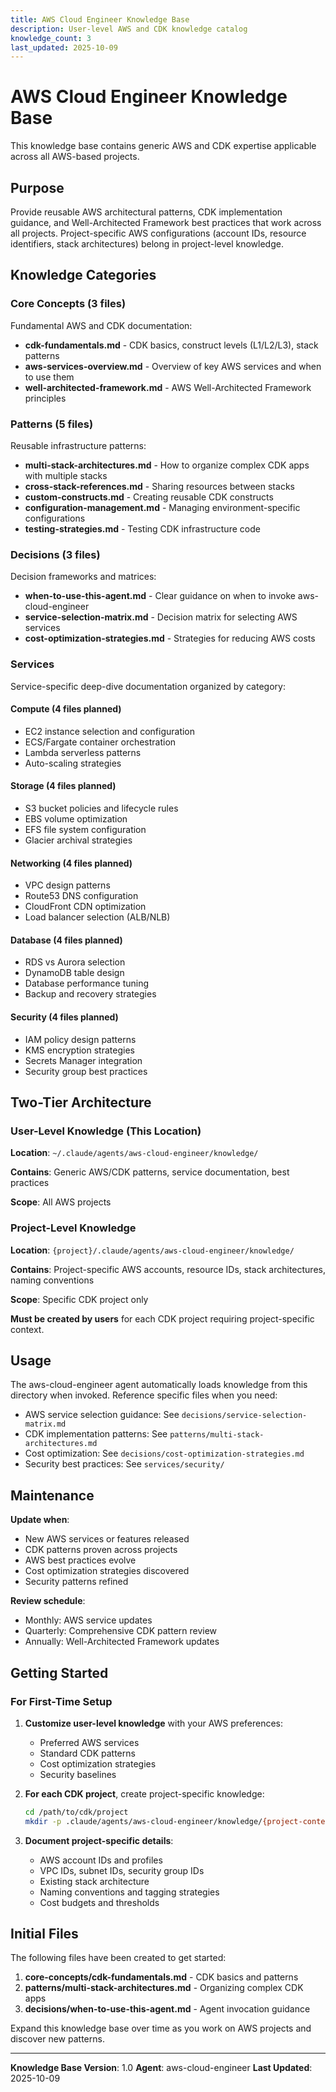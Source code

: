 ```yaml
---
title: AWS Cloud Engineer Knowledge Base
description: User-level AWS and CDK knowledge catalog
knowledge_count: 3
last_updated: 2025-10-09
---
```


# AWS Cloud Engineer Knowledge Base

This knowledge base contains generic AWS and CDK expertise applicable across all AWS-based projects.

## Purpose

Provide reusable AWS architectural patterns, CDK implementation guidance, and Well-Architected Framework best practices that work across all projects. Project-specific AWS configurations (account IDs, resource identifiers, stack architectures) belong in project-level knowledge.

## Knowledge Categories

### Core Concepts (3 files)

Fundamental AWS and CDK documentation:

- **cdk-fundamentals.md** - CDK basics, construct levels (L1/L2/L3), stack patterns
- **aws-services-overview.md** - Overview of key AWS services and when to use them
- **well-architected-framework.md** - AWS Well-Architected Framework principles

### Patterns (5 files)

Reusable infrastructure patterns:

- **multi-stack-architectures.md** - How to organize complex CDK apps with multiple stacks
- **cross-stack-references.md** - Sharing resources between stacks
- **custom-constructs.md** - Creating reusable CDK constructs
- **configuration-management.md** - Managing environment-specific configurations
- **testing-strategies.md** - Testing CDK infrastructure code

### Decisions (3 files)

Decision frameworks and matrices:

- **when-to-use-this-agent.md** - Clear guidance on when to invoke aws-cloud-engineer
- **service-selection-matrix.md** - Decision matrix for selecting AWS services
- **cost-optimization-strategies.md** - Strategies for reducing AWS costs

### Services

Service-specific deep-dive documentation organized by category:

#### Compute (4 files planned)
- EC2 instance selection and configuration
- ECS/Fargate container orchestration
- Lambda serverless patterns
- Auto-scaling strategies

#### Storage (4 files planned)
- S3 bucket policies and lifecycle rules
- EBS volume optimization
- EFS file system configuration
- Glacier archival strategies

#### Networking (4 files planned)
- VPC design patterns
- Route53 DNS configuration
- CloudFront CDN optimization
- Load balancer selection (ALB/NLB)

#### Database (4 files planned)
- RDS vs Aurora selection
- DynamoDB table design
- Database performance tuning
- Backup and recovery strategies

#### Security (4 files planned)
- IAM policy design patterns
- KMS encryption strategies
- Secrets Manager integration
- Security group best practices

## Two-Tier Architecture

### User-Level Knowledge (This Location)

**Location**: `~/.claude/agents/aws-cloud-engineer/knowledge/`

**Contains**: Generic AWS/CDK patterns, service documentation, best practices

**Scope**: All AWS projects

### Project-Level Knowledge

**Location**: `{project}/.claude/agents/aws-cloud-engineer/knowledge/`

**Contains**: Project-specific AWS accounts, resource IDs, stack architectures, naming conventions

**Scope**: Specific CDK project only

**Must be created by users** for each CDK project requiring project-specific context.

## Usage

The aws-cloud-engineer agent automatically loads knowledge from this directory when invoked. Reference specific files when you need:

- AWS service selection guidance: See `decisions/service-selection-matrix.md`
- CDK implementation patterns: See `patterns/multi-stack-architectures.md`
- Cost optimization: See `decisions/cost-optimization-strategies.md`
- Security best practices: See `services/security/`

## Maintenance

**Update when**:
- New AWS services or features released
- CDK patterns proven across projects
- AWS best practices evolve
- Cost optimization strategies discovered
- Security patterns refined

**Review schedule**:
- Monthly: AWS service updates
- Quarterly: Comprehensive CDK pattern review
- Annually: Well-Architected Framework updates

## Getting Started

### For First-Time Setup

1. **Customize user-level knowledge** with your AWS preferences:
   - Preferred AWS services
   - Standard CDK patterns
   - Cost optimization strategies
   - Security baselines

2. **For each CDK project**, create project-specific knowledge:
   ```bash
   cd /path/to/cdk/project
   mkdir -p .claude/agents/aws-cloud-engineer/knowledge/{project-context,standards,cost}
   ```

3. **Document project-specific details**:
   - AWS account IDs and profiles
   - VPC IDs, subnet IDs, security group IDs
   - Existing stack architecture
   - Naming conventions and tagging strategies
   - Cost budgets and thresholds

## Initial Files

The following files have been created to get started:

1. **core-concepts/cdk-fundamentals.md** - CDK basics and patterns
2. **patterns/multi-stack-architectures.md** - Organizing complex CDK apps
3. **decisions/when-to-use-this-agent.md** - Agent invocation guidance

Expand this knowledge base over time as you work on AWS projects and discover new patterns.

---

**Knowledge Base Version**: 1.0
**Agent**: aws-cloud-engineer
**Last Updated**: 2025-10-09
